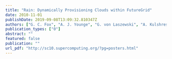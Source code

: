 ```yaml
---
title: "Rain: Dynamically Provisioning Clouds within FutureGrid"
date: 2010-11-01
publishDate: 2019-09-08T13:09:32.810347Z
authors: ["G. C. Fox", "A. J. Younge", "G. von Laszewski", "A. Kulshrestha", "F. Wang"]
publication_types: ["0"]
abstract: ""
featured: false
publication: ""
url_pdf: "http://sc10.supercomputing.org/?pg=posters.html"
---
```


